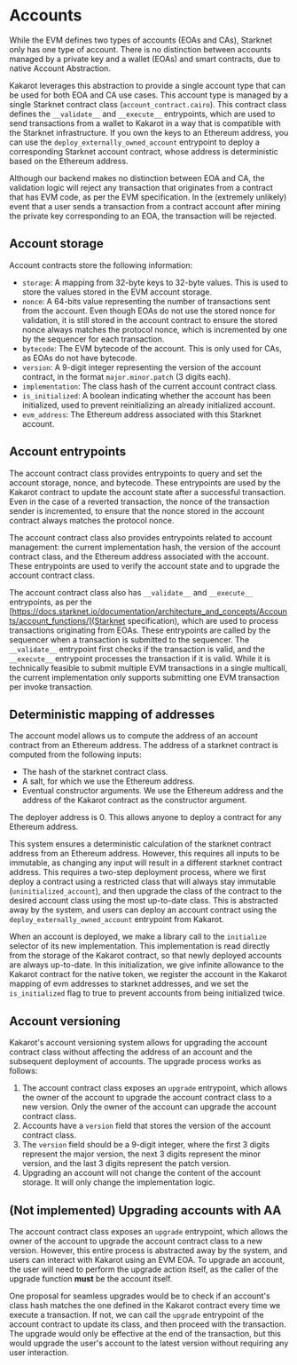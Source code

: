 # Accounts

While the EVM defines two types of accounts (EOAs and CAs), Starknet only has
one type of account. There is no distinction between accounts managed by a
private key and a wallet (EOAs) and smart contracts, due to native Account
Abstraction.

Kakarot leverages this abstraction to provide a single account type that can be
used for both EOA and CA use cases. This account type is managed by a single
Starknet contract class (`account_contract.cairo`). This contract class defines
the `__validate__` and `__execute__` entrypoints, which are used to send
transactions from a wallet to Kakarot in a way that is compatible with the
Starknet infrastructure. If you own the keys to an Ethereum address, you can use
the `deploy_externally_owned_account` entrypoint to deploy a corresponding
Starknet account contract, whose address is deterministic based on the Ethereum
address.

Although our backend makes no distinction between EOA and CA, the validation
logic will reject any transaction that originates from a contract that has EVM
code, as per the EVM specification. In the (extremely unlikely) event that a
user sends a transaction from a contract account after mining the private key
corresponding to an EOA, the transaction will be rejected.

## Account storage

Account contracts store the following information:

- `storage`: A mapping from 32-byte keys to 32-byte values. This is used to
  store the values stored in the EVM account storage.
- `nonce`: A 64-bits value representing the number of transactions sent from the
  account. Even though EOAs do not use the stored nonce for validation, it is
  still stored in the account contract to ensure the stored nonce always matches
  the protocol nonce, which is incremented by one by the sequencer for each
  transaction.
- `bytecode`: The EVM bytecode of the account. This is only used for CAs, as
  EOAs do not have bytecode.
- `version`: A 9-digit integer representing the version of the account contract,
  in the format `major.minor.patch` (3 digits each).
- `implementation`: The class hash of the current account contract class.
- `is_initialized`: A boolean indicating whether the account has been
  initialized, used to prevent reinitializing an already initialized account.
- `evm_address`: The Ethereum address associated with this Starknet account.

## Account entrypoints

The account contract class provides entrypoints to query and set the account
storage, nonce, and bytecode. These entrypoints are used by the Kakarot contract
to update the account state after a successful transaction. Even in the case of
a reverted transaction, the nonce of the transaction sender is incremented, to
ensure that the nonce stored in the account contract always matches the protocol
nonce.

The account contract class also provides entrypoints related to account
management: the current implementation hash, the version of the account contract
class, and the Ethereum address associated with the account. These entrypoints
are used to verify the account state and to upgrade the account contract class.

The account contract class also has `__validate__` and `__execute__`
entrypoints, as per the
[https://docs.starknet.io/documentation/architecture_and_concepts/Accounts/account_functions/](Starknet
specification), which are used to process transactions originating from EOAs.
These entrypoints are called by the sequencer when a transaction is submitted to
the sequencer. The `__validate__` entrypoint first checks if the transaction is
valid, and the `__execute__` entrypoint processes the transaction if it is
valid. While it is technically feasible to submit multiple EVM transactions in a
single multicall, the current implementation only supports submitting one EVM
transaction per invoke transaction.

## Deterministic mapping of addresses

The account model allows us to compute the address of an account contract from
an Ethereum address. The address of a starknet contract is computed from the
following inputs:

- The hash of the starknet contract class.
- A salt, for which we use the Ethereum address.
- Eventual constructor arguments. We use the Ethereum address and the address of
  the Kakarot contract as the constructor argument.

The deployer address is 0. This allows anyone to deploy a contract for any
Ethereum address.

This system ensures a deterministic calculation of the starknet contract address
from an Ethereum address. However, this requires all inputs to be immutable, as
changing any input will result in a different starknet contract address. This
requires a two-step deployment process, where we first deploy a contract using a
restricted class that will always stay immutable (`uninitialized_account`), and
then upgrade the class of the contract to the desired account class using the
most up-to-date class. This is abstracted away by the system, and users can
deploy an account contract using the `deploy_externally_owned_account`
entrypoint from Kakarot.

When an account is deployed, we make a library call to the `initialize` selector
of its new implementation. This implementation is read directly from the storage
of the Kakarot contract, so that newly deployed accounts are always up-to-date.
In this initialization, we give infinite allowance to the Kakarot contract for
the native token, we register the account in the Kakarot mapping of evm
addresses to starknet addresses, and we set the `is_initialized` flag to true to
prevent accounts from being initialized twice.

## Account versioning

Kakarot's account versioning system allows for upgrading the account contract
class without affecting the address of an account and the subsequent deployment
of accounts. The upgrade process works as follows:

1. The account contract class exposes an `upgrade` entrypoint, which allows the
   owner of the account to upgrade the account contract class to a new version.
   Only the owner of the account can upgrade the account contract class.
2. Accounts have a `version` field that stores the version of the account
   contract class.
3. The `version` field should be a 9-digit integer, where the first 3 digits
   represent the major version, the next 3 digits represent the minor version,
   and the last 3 digits represent the patch version.
4. Upgrading an account will not change the content of the account storage. It
   will only change the implementation logic.

## (Not implemented) Upgrading accounts with AA

The account contract class exposes an `upgrade` entrypoint, which allows the
owner of the account to upgrade the account contract class to a new version.
However, this entire process is abstracted away by the system, and users can
interact with Kakarot using an EVM EOA. To upgrade an account, the user will
need to perform the upgrade action itself, as the caller of the upgrade function
**must** be the account itself.

One proposal for seamless upgrades would be to check if an account's class hash
matches the one defined in the Kakarot contract every time we execute a
transaction. If not, we can call the `upgrade` entrypoint of the account
contract to update its class, and then proceed with the transaction. The upgrade
would only be effective at the end of the transaction, but this would upgrade
the user's account to the latest version without requiring any user interaction.
